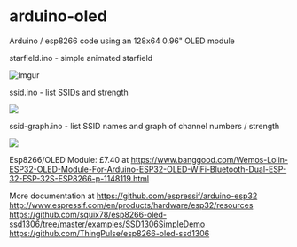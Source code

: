 # arduino-oled
Arduino / esp8266 code using  an 128x64 0.96" OLED module


starfield.ino - simple animated starfield

![Imgur](https://i.imgur.com/nZtLore.gif)

ssid.ino - list SSIDs and strength

![](http://i.imgur.com/NQnbHyIm.jpg)

ssid-graph.ino - list SSID names and graph of channel numbers / strength

![](http://i.imgur.com/CG06MZBm.jpg)

Esp8266/OLED Module: £7.40 at https://www.banggood.com/Wemos-Lolin-ESP32-OLED-Module-For-Arduino-ESP32-OLED-WiFi-Bluetooth-Dual-ESP-32-ESP-32S-ESP8266-p-1148119.html


More documentation at
 https://github.com/espressif/arduino-esp32
 http://www.espressif.com/en/products/hardware/esp32/resources
 https://github.com/squix78/esp8266-oled-ssd1306/tree/master/examples/SSD1306SimpleDemo
 https://github.com/ThingPulse/esp8266-oled-ssd1306
